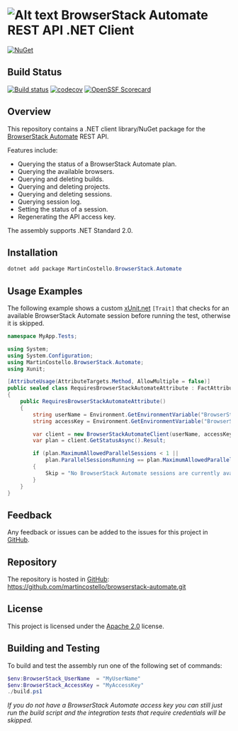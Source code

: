 # ![Alt text](browserstack-logo.png) BrowserStack Automate REST API .NET Client

[![NuGet](https://buildstats.info/nuget/MartinCostello.BrowserStack.Automate)](http://www.nuget.org/packages/MartinCostello.BrowserStack.Automate)

## Build Status

[![Build status](https://github.com/martincostello/browserstack-automate/workflows/build/badge.svg?branch=main&event=push)](https://github.com/martincostello/browserstack-automate/actions?query=workflow%3Abuild+branch%3Amain+event%3Apush)
[![codecov](https://codecov.io/gh/martincostello/browserstack-automate/branch/main/graph/badge.svg)](https://codecov.io/gh/martincostello/browserstack-automate)
[![OpenSSF Scorecard](https://api.securityscorecards.dev/projects/github.com/martincostello/browserstack-automate/badge)](https://api.securityscorecards.dev/projects/github.com/martincostello/browserstack-automate)

## Overview

This repository contains a .NET client library/NuGet package for the [BrowserStack Automate](https://www.browserstack.com/automate) REST API.

Features include:

- Querying the status of a BrowserStack Automate plan.
- Querying the available browsers.
- Querying and deleting builds.
- Querying and deleting projects.
- Querying and deleting sessions.
- Querying session log.
- Setting the status of a session.
- Regenerating the API access key.

The assembly supports .NET Standard 2.0.

## Installation

```powershell
dotnet add package MartinCostello.BrowserStack.Automate
```

## Usage Examples

The following example shows a custom [xUnit.net](https://xunit.github.io/) ```[Trait]``` that checks for an available BrowserStack Automate session before running the test, otherwise it is skipped.

```csharp
namespace MyApp.Tests;

using System;
using System.Configuration;
using MartinCostello.BrowserStack.Automate;
using Xunit;

[AttributeUsage(AttributeTargets.Method, AllowMultiple = false)]
public sealed class RequiresBrowserStackAutomateAttribute : FactAttribute
{
    public RequiresBrowserStackAutomateAttribute()
    {
        string userName = Environment.GetEnvironmentVariable("BrowserStack_UserName");
        string accessKey = Environment.GetEnvironmentVariable("BrowserStack_AccessKey");

        var client = new BrowserStackAutomateClient(userName, accessKey);
        var plan = client.GetStatusAsync().Result;

        if (plan.MaximumAllowedParallelSessions < 1 ||
            plan.ParallelSessionsRunning == plan.MaximumAllowedParallelSessions)
        {
            Skip = "No BrowserStack Automate sessions are currently available.";
        }
    }
}
```

## Feedback

Any feedback or issues can be added to the issues for this project in [GitHub](https://github.com/martincostello/browserstack-automate/issues).

## Repository

The repository is hosted in [GitHub](https://github.com/martincostello/browserstack-automate): https://github.com/martincostello/browserstack-automate.git

## License

This project is licensed under the [Apache 2.0](https://github.com/martincostello/browserstack-automate/blob/main/LICENSE) license.

## Building and Testing

To build and test the assembly run one of the following set of commands:

```powershell
$env:BrowserStack_UserName  = "MyUserName"
$env:BrowserStack_AccessKey = "MyAccessKey"
./build.ps1
```

_If you do not have a BrowserStack Automate access key you can still just run the build script and the integration tests that require credentials will be skipped._
